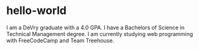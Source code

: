 # hello-world

I am a DeVry graduate with a 4.0 GPA. I have a Bachelors of Science in Technical Management degree. I am currently studying web programming with FreeCodeCamp and Team Treehouse.
